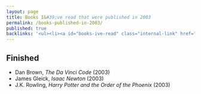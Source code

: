 ```yaml
---
layout: page
title: Books I&#39;ve read that were published in 2003
permalink: /books-published-in-2003/
published: true
backlinks: '<ul><li><a id="books-ive-read" class="internal-link" href="/books-ive-read/">Books I&#39;ve read</a></li></ul>'
---
```




## Finished 
* Dan Brown, _The Da Vinci Code_ (2003) 
* James Gleick, _Isaac Newton_ (2003) 
* J.K. Rowling, _Harry Potter and the Order of the Phoenix_ (2003) 
